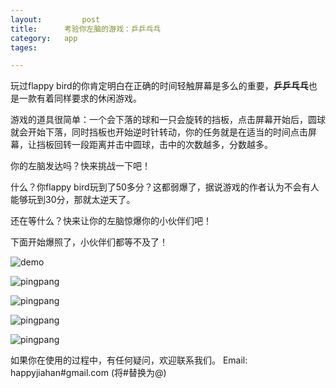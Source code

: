 ```yaml
---
layout: 		post
title:		考验你左脑的游戏：乒乒乓乓
category:	app
tages:		

---
```


玩过flappy bird的你肯定明白在正确的时间轻触屏幕是多么的重要，**乒乒乓乓**也是一款有着同样要求的休闲游戏。

游戏的道具很简单：一个会下落的球和一只会旋转的挡板，点击屏幕开始后，圆球就会开始下落，同时挡板也开始逆时针转动，你的任务就是在适当的时间点击屏幕，让挡板回转一段距离并击中圆球，击中的次数越多，分数越多。

你的左脑发达吗？快来挑战一下吧！

什么？你flappy bird玩到了50多分？这都弱爆了，据说游戏的作者认为不会有人能够玩到30分，那就太逆天了。

还在等什么？快来让你的左脑惊爆你的小伙伴们吧！

下面开始爆照了，小伙伴们都等不及了！

![demo](../album/demo.gif)

![pingpang](../album/pongo_launch_640_960.png)

![pingpang](../album/pingpang_gameover.png)

![pingpang](../album/pingpang_playing.png)

![pingpang](../album/share_to_friends.png)


如果你在使用的过程中，有任何疑问，欢迎联系我们。
Email:	happyjiahan#gmail.com (将#替换为@)